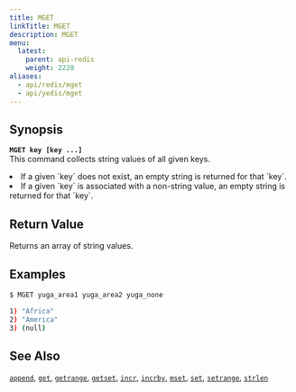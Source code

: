 ```yaml
---
title: MGET
linkTitle: MGET
description: MGET
menu:
  latest:
    parent: api-redis
    weight: 2220
aliases:
  - api/redis/mget
  - api/yedis/mget
---
```


## Synopsis
<b>`MGET key [key ...]`</b><br>
This command collects string values of all given keys.
<li>If a given `key` does not exist, an empty string is returned for that `key`.</li>
<li>If a given `key` is associated with a non-string value, an empty string is returned for that `key`.</li>

## Return Value
Returns an array of string values.

## Examples
```{.sh .copy .separator-dollar}
$ MGET yuga_area1 yuga_area2 yuga_none
```
```sh
1) "Africa"
2) "America"
3) (null)
```

## See Also
[`append`](../append/), [`get`](../get/), [`getrange`](../getrange/), [`getset`](../getset/), [`incr`](../incr/), [`incrby`](../incrby/), [`mset`](../mset/), [`set`](../set/), [`setrange`](../setrange/), [`strlen`](../strlen/)

